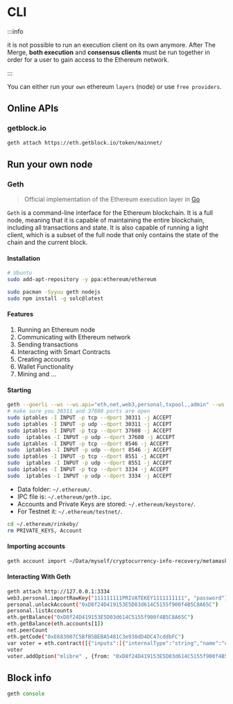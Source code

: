# CLI

:::info

it is not possible to run an execution client on its own anymore. After The Merge, **both execution** and **consensus clients** must be run together in order for a user to gain access to the Ethereum network.

:::

You can either run your `own` ethereum `layers` (node) or use `free providers`.

## Online APIs

### getblock.io

```bash
geth attach https://eth.getblock.io/token/mainnet/
```

## Run your own node

### Geth

> Official implementation of the Ethereum execution layer in [Go](https://geth.ethereum.org/)

`Geth` is a command-line interface for the Ethereum blockchain. It is a full node, meaning that it is capable of maintaining the entire blockchain, including all transactions and state. It is also capable of running a light client, which is a subset of the full node that only contains the state of the chain and the current block.  

#### Installation

```bash
# Ubuntu
sudo add-apt-repository -y ppa:ethereum/ethereum

sudo pacman -Syyuu geth nodejs
sudo npm install -g solc@latest
```

#### Features

1. Running an Ethereum node
2. Communicating with Ethereum network
3. Sending transactions
4. Interacting with Smart Contracts
5. Creating accounts
6. Wallet Functionality
7. Mining and ...

#### Starting

```bash
geth --goerli --ws --ws.api="eth,net,web3,personal,txpool,,admin" --ws.origins '*' --syncmode=light --http --http.port 3334 --http.corsdomain "*" --http.api="eth,net,web3,personal,txpool,admin" --allow-insecure-unlock
# make sure you 30311 and 37608 ports are open
sudo iptables -I INPUT -p tcp --dport 30311 -j ACCEPT
sudo iptables -I INPUT -p udp --dport 30311 -j ACCEPT
sudo iptables -I INPUT -p tcp --dport 37608 -j ACCEPT
sudo  iptables -I INPUT -p udp --dport 37608 -j ACCEPT
sudo iptables -I INPUT -p tcp --dport 8546 -j ACCEPT
sudo  iptables -I INPUT -p udp --dport 8546 -j ACCEPT
sudo iptables -I INPUT -p tcp --dport 8551 -j ACCEPT
sudo  iptables -I INPUT -p udp --dport 8551 -j ACCEPT
sudo iptables -I INPUT -p tcp --dport 3334 -j ACCEPT
sudo  iptables -I INPUT -p udp --dport 3334 -j ACCEPT
```

* Data folder: `~/.ethereum/`.  
* IPC file is: `~/.ethereum/geth.ipc`.
* Accounts and Private Keys are stored: `~/.ethereum/keystore/`.  
* For Testnet it: `~/.ethereum/testnet/`.

```bash
cd ~/.ethereum/rinkeby/
rm PRIVATE_KEYS, Account
```

#### Importing accounts

```bash
geth account import ~/Data/myself/cryptocurrency-info-recovery/metamask/mforgood/D8_private_key
```

#### Interacting With Geth

```bash
geth attach http://127.0.0.1:3334
web3.personal.importRawKey("111111111PRIVATEKEY1111111111", "password")
personal.unlockAccount("0xD8f24D419153E5D03d614C5155f900f4B5C8A65C")
personal.listAccounts
eth.getBalance("0xD8f24D419153E5D03d614C5155f900f4B5C8A65C")
eth.getBalance(eth.accounts[1])
net.peerCount
eth.getCode("0xE683007C5BfB5BEBA5481C3e938dD4DC47cddbFC")
var voter = eth.contract([{"inputs":[{"internalType":"string","name":"option","type":"string"}],"name":"addOption","outputs":[],"stateMutability":"nonpayable","type":"function"},{"inputs":[],"name":"getOptions","outputs":[{"internalType":"string[]","name":"","type":"string[]"}],"stateMutability":"view","type":"function"},{"inputs":[],"name":"getVotes","outputs":[{"internalType":"uint256[]","name":"","type":"uint256[]"}],"stateMutability":"view","type":"function"},{"inputs":[{"internalType":"uint256","name":"","type":"uint256"}],"name":"options","outputs":[{"internalType":"string","name":"","type":"string"}],"stateMutability":"view","type":"function"},{"inputs":[],"name":"remove","outputs":[],"stateMutability":"nonpayable","type":"function"},{"inputs":[],"name":"startVoting","outputs":[],"stateMutability":"nonpayable","type":"function"},{"inputs":[{"internalType":"uint256","name":"option","type":"uint256"}],"name":"vote","outputs":[],"stateMutability":"nonpayable","type":"function"},{"inputs":[{"internalType":"string","name":"optionName","type":"string"}],"name":"vote","outputs":[],"stateMutability":"nonpayable","type":"function"},{"inputs":[{"internalType":"uint256","name":"","type":"uint256"}],"name":"votes","outputs":[{"internalType":"uint256","name":"","type":"uint256"}],"stateMutability":"view","type":"function"}]).at("0xE683007C5BfB5BEBA5481C3e938dD4DC47cddbFC");
voter
voter.addOption("mlibre" , {from: "0xD8f24D419153E5D03d614C5155f900f4B5C8A65C"})
```

## Block info

```js
geth console
```

